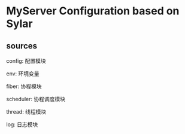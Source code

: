 # MyServer Configuration based on Sylar


## sources

config: 配置模块

env: 环境变量

fiber: 协程模块

scheduler: 协程调度模块

thread: 线程模块

log: 日志模块


